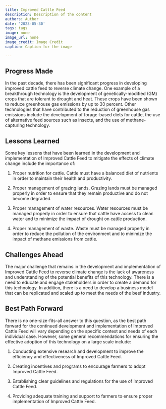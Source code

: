 ```yaml
---
title: Improved Cattle Feed
description: Description of the content
authors: Author
date: '2023-05-30'
tags: tags
image: none
image_url: none
image_credit: Image Credit
caption: Caption for the image

---
```




## Progress Made

In the past decade, there has been significant progress in developing improved cattle feed to reverse climate change. One example of a breakthrough technology is the development of genetically-modified (GM) crops that are tolerant to drought and heat. These crops have been shown to reduce greenhouse gas emissions by up to 30 percent. Other technologies that have contributed to the reduction of greenhouse gas emissions include the development of forage-based diets for cattle, the use of alternative feed sources such as insects, and the use of methane-capturing technology.

## Lessons Learned

Some key lessons that have been learned in the development and implementation of Improved Cattle Feed to mitigate the effects of climate change include the importance of:

1. Proper nutrition for cattle. Cattle must have a balanced diet of nutrients in order to maintain their health and productivity.

2. Proper management of grazing lands. Grazing lands must be managed properly in order to ensure that they remain productive and do not become degraded.

3. Proper management of water resources. Water resources must be managed properly in order to ensure that cattle have access to clean water and to minimize the impact of drought on cattle production.

4. Proper management of waste. Waste must be managed properly in order to reduce the pollution of the environment and to minimize the impact of methane emissions from cattle.

## Challenges Ahead

The major challenge that remains in the development and implementation of Improved Cattle Feed to reverse climate change is the lack of awareness and understanding of the potential benefits of this technology. There is a need to educate and engage stakeholders in order to create a demand for this technology. In addition, there is a need to develop a business model that can be replicated and scaled up to meet the needs of the beef industry.

## Best Path Forward

There is no one-size-fits-all answer to this question, as the best path forward for the continued development and implementation of Improved Cattle Feed will vary depending on the specific context and needs of each individual case. However, some general recommendations for ensuring the effective adoption of this technology on a large scale include:

1. Conducting extensive research and development to improve the efficiency and effectiveness of Improved Cattle Feed.

2. Creating incentives and programs to encourage farmers to adopt Improved Cattle Feed.

3. Establishing clear guidelines and regulations for the use of Improved Cattle Feed.

4. Providing adequate training and support to farmers to ensure proper implementation of Improved Cattle Feed.
